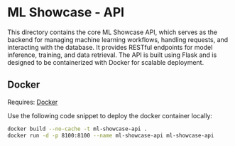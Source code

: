 # ML Showcase - API

This directory contains the core ML Showcase API, which serves as the backend for managing machine learning workflows, handling requests, and interacting with the database. It provides RESTful endpoints for model inference, training, and data retrieval. The API is built using Flask and is designed to be containerized with Docker for scalable deployment.

## Docker

Requires: [Docker](https://www.docker.com)

Use the following code snippet to deploy the docker container locally:

```bash
docker build --no-cache -t ml-showcase-api .
docker run -d -p 8100:8100 --name ml-showcase-api ml-showcase-api
```
